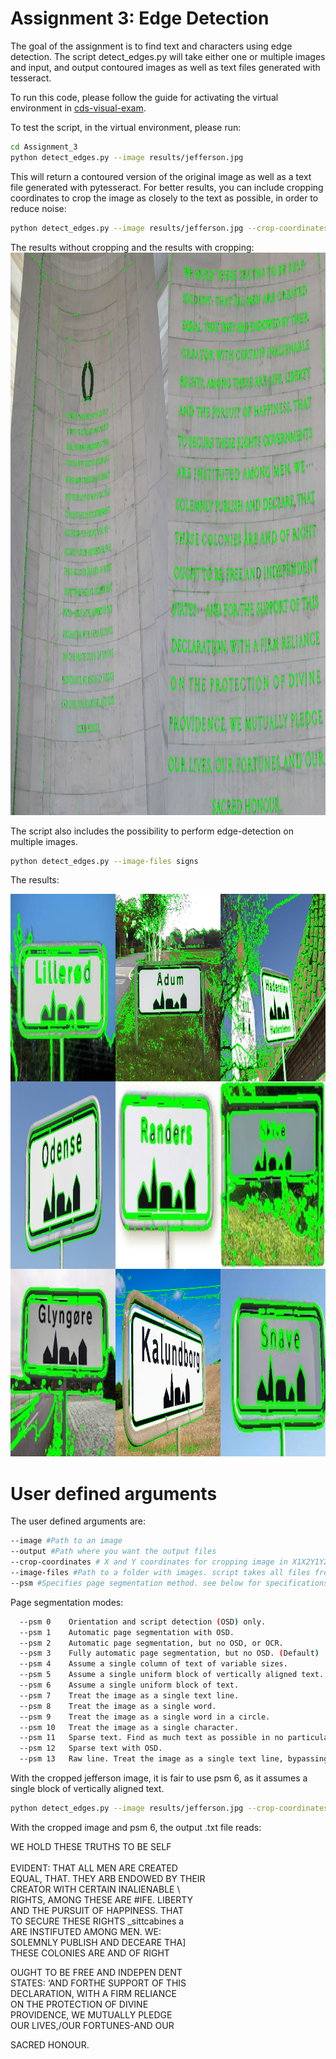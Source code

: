 # Assignment 3: Edge Detection

The goal of the assignment is to find text and characters using edge detection. The script detect_edges.py will take either one or multiple images and input, and output contoured images as well as text files generated with tesseract. 

To run this code, please follow the guide for activating the virtual environment in [cds-visual-exam](https://github.com/Guscode/cds-visual-exam).

To test the script, in the virtual environment, please run:
```bash
cd Assignment_3
python detect_edges.py --image results/jefferson.jpg
```
This will return a contoured version of the original image as well as a text file generated with pytesseract.
For better results, you can include cropping coordinates to crop the image as closely to the text as possible, in order to reduce noise:
```bash
python detect_edges.py --image results/jefferson.jpg --crop-coordinates X750X700Y750Y1150
```

The results without cropping and the results with cropping:
<a href="https://github.com/Guscode/cds-visual-exam-2021">
    <img src="/Assignment_3/results/jeffersons.png" alt="Logo" width="1100" height="900">
</a>

The script also includes the possibility to perform edge-detection on multiple images.
```bash
python detect_edges.py --image-files signs
```
The results:

<a href="https://github.com/Guscode/cds-visual-exam-2021">
    <img src="/Assignment_3/results/city_signs.png" alt="Logo" width="900" height="900">
</a>



# User defined arguments

The user defined arguments are:

```bash
--image #Path to an image
--output #Path where you want the output files
--crop-coordinates # X and Y coordinates for cropping image in X1X2Y1Y2 format.
--image-files #Path to a folder with images. script takes all files from folder with .jpg, .jpeg or .png
--psm #Specifies page segmentation method. see below for specifications.

```

Page segmentation modes:

```bash
  --psm 0    Orientation and script detection (OSD) only.
  --psm 1    Automatic page segmentation with OSD.
  --psm 2    Automatic page segmentation, but no OSD, or OCR.
  --psm 3    Fully automatic page segmentation, but no OSD. (Default)
  --psm 4    Assume a single column of text of variable sizes.
  --psm 5    Assume a single uniform block of vertically aligned text.
  --psm 6    Assume a single uniform block of text.
  --psm 7    Treat the image as a single text line.
  --psm 8    Treat the image as a single word.
  --psm 9    Treat the image as a single word in a circle.
  --psm 10   Treat the image as a single character.
  --psm 11   Sparse text. Find as much text as possible in no particular order.
  --psm 12   Sparse text with OSD.
  --psm 13   Raw line. Treat the image as a single text line, bypassing hacks that are Tesseract-specific.
```

With the cropped jefferson image, it is fair to use psm 6, as it assumes a single block of vertically aligned text.

```bash
python detect_edges.py --image results/jefferson.jpg --crop-coordinates X750X700Y750Y1150 --psm 6 --output results
```

With the cropped image and psm 6, the output .txt file reads:

WE HOLD THESE TRUTHS TO BE SELF <br/>  
EVIDENT: THAT ALL MEN ARE CREATED <br/>
EQUAL, THAT. THEY ARB ENDOWED BY THEIR <br/>
CREATOR WITH CERTAIN INALIENABLE \ <br/>
RIGHTS, AMONG THESE ARE #IFE. LIBERTY <br/>
AND THE PURSUIT OF HAPPINESS. THAT <br/>
TO SECURE THESE RIGHTS _sittcabines a <br/>
ARE INSTIFUTED AMONG MEN. WE: <br/>
SOLEMNLY PUBLISH AND DECEARE THA] <br/>
THESE COLONIES ARE AND OF RIGHT


OUGHT TO BE FREE AND INDEPEN DENT <br/>
STATES: ‘AND FORTHE SUPPORT OF THIS <br/>
DECLARATION, WITH A FIRM RELIANCE <br/>
ON THE PROTECTION OF DIVINE <br/>
PROVIDENCE, WE MUTUALLY PLEDGE <br/>
OUR LIVES,/OUR FORTUNES-AND OUR <br/>

SACRED HONOUR. <br/>

